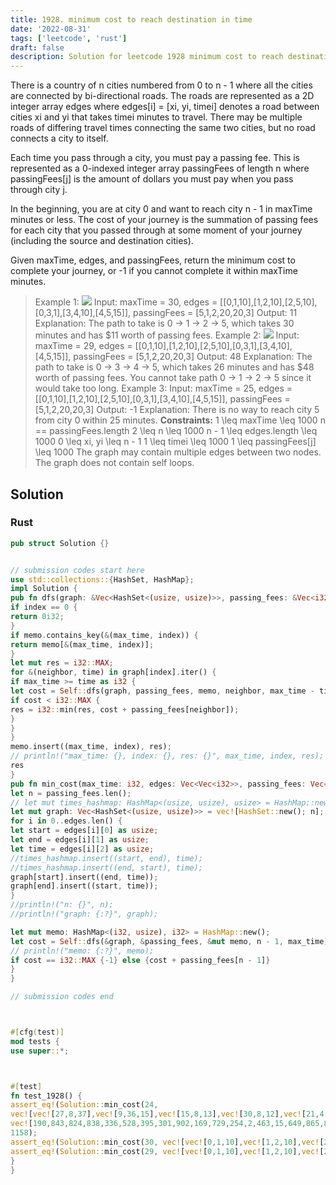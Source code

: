 ```yaml
---
title: 1928. minimum cost to reach destination in time
date: '2022-08-31'
tags: ['leetcode', 'rust']
draft: false
description: Solution for leetcode 1928 minimum cost to reach destination in time
---
```




There is a country of n cities numbered from 0 to n - 1 where all the cities are connected by bi-directional roads. The roads are represented as a 2D integer array edges where edges[i] <TeX>=</TeX> [xi, yi, timei] denotes a road between cities xi and yi that takes timei minutes to travel. There may be multiple roads of differing travel times connecting the same two cities, but no road connects a city to itself.

Each time you pass through a city, you must pay a passing fee. This is represented as a 0-indexed integer array passingFees of length n where passingFees[j] is the amount of dollars you must pay when you pass through city j.

In the beginning, you are at city 0 and want to reach city n - 1 in maxTime minutes or less. The cost of your journey is the summation of passing fees for each city that you passed through at some moment of your journey (including the source and destination cities).

Given maxTime, edges, and passingFees, return the minimum cost to complete your journey, or -1 if you cannot complete it within maxTime minutes.



>   Example 1:
>   ![](https://assets.leetcode.com/uploads/2021/06/04/leetgraph1-1.png)
>   Input: maxTime <TeX>=</TeX> 30, edges <TeX>=</TeX> [[0,1,10],[1,2,10],[2,5,10],[0,3,1],[3,4,10],[4,5,15]], passingFees <TeX>=</TeX> [5,1,2,20,20,3]
>   Output: 11
>   Explanation: The path to take is 0 -> 1 -> 2 -> 5, which takes 30 minutes and has $11 worth of passing fees.
>   Example 2:
>   ![](https://assets.leetcode.com/uploads/2021/06/04/copy-of-leetgraph1-1.png)
>   Input: maxTime <TeX>=</TeX> 29, edges <TeX>=</TeX> [[0,1,10],[1,2,10],[2,5,10],[0,3,1],[3,4,10],[4,5,15]], passingFees <TeX>=</TeX> [5,1,2,20,20,3]
>   Output: 48
>   Explanation: The path to take is 0 -> 3 -> 4 -> 5, which takes 26 minutes and has $48 worth of passing fees.
>   You cannot take path 0 -> 1 -> 2 -> 5 since it would take too long.
>   Example 3:
>   Input: maxTime <TeX>=</TeX> 25, edges <TeX>=</TeX> [[0,1,10],[1,2,10],[2,5,10],[0,3,1],[3,4,10],[4,5,15]], passingFees <TeX>=</TeX> [5,1,2,20,20,3]
>   Output: -1
>   Explanation: There is no way to reach city 5 from city 0 within 25 minutes.
**Constraints:**
>   	1 <TeX>\leq</TeX> maxTime <TeX>\leq</TeX> 1000
>   	n <TeX>=</TeX><TeX>=</TeX> passingFees.length
>   	2 <TeX>\leq</TeX> n <TeX>\leq</TeX> 1000
>   	n - 1 <TeX>\leq</TeX> edges.length <TeX>\leq</TeX> 1000
>   	0 <TeX>\leq</TeX> xi, yi <TeX>\leq</TeX> n - 1
>   	1 <TeX>\leq</TeX> timei <TeX>\leq</TeX> 1000
>   	1 <TeX>\leq</TeX> passingFees[j] <TeX>\leq</TeX> 1000
>   	The graph may contain multiple edges between two nodes.
>   	The graph does not contain self loops.


## Solution


### Rust
```rust
pub struct Solution {}


// submission codes start here
use std::collections::{HashSet, HashMap};
impl Solution {
pub fn dfs(graph: &Vec<HashSet<(usize, usize)>>, passing_fees: &Vec<i32>, memo: &mut HashMap<(i32, usize), i32>, index: usize, max_time: i32) -> i32 {
if index == 0 {
return 0i32;
}
if memo.contains_key(&(max_time, index)) {
return memo[&(max_time, index)];
}
let mut res = i32::MAX;
for &(neighbor, time) in graph[index].iter() {
if max_time >= time as i32 {
let cost = Self::dfs(graph, passing_fees, memo, neighbor, max_time - time as i32);
if cost < i32::MAX {
res = i32::min(res, cost + passing_fees[neighbor]);
}
}
}
memo.insert((max_time, index), res);
// println!("max_time: {}, index: {}, res: {}", max_time, index, res);
res
}
pub fn min_cost(max_time: i32, edges: Vec<Vec<i32>>, passing_fees: Vec<i32>) -> i32 {
let n = passing_fees.len();
// let mut times_hashmap: HashMap<(usize, usize), usize> = HashMap::new();
let mut graph: Vec<HashSet<(usize, usize)>> = vec![HashSet::new(); n];
for i in 0..edges.len() {
let start = edges[i][0] as usize;
let end = edges[i][1] as usize;
let time = edges[i][2] as usize;
//times_hashmap.insert((start, end), time);
//times_hashmap.insert((end, start), time);
graph[start].insert((end, time));
graph[end].insert((start, time));
}
//println!("n: {}", n);
//println!("graph: {:?}", graph);

let mut memo: HashMap<(i32, usize), i32> = HashMap::new();
let cost = Self::dfs(&graph, &passing_fees, &mut memo, n - 1, max_time);
// println!("memo: {:?}", memo);
if cost == i32::MAX {-1} else {cost + passing_fees[n - 1]}
}
}

// submission codes end



#[cfg(test)]
mod tests {
use super::*;



#[test]
fn test_1928() {
assert_eq!(Solution::min_cost(24,
vec![vec![27,8,37],vec![9,36,15],vec![15,8,13],vec![30,8,12],vec![21,4,30],vec![22,33,46],vec![27,29,10],vec![35,32,35],vec![22,39,34],vec![9,45,14],vec![26,21,44],vec![13,36,14],vec![3,49,20],vec![28,44,11],vec![15,30,5],vec![26,49,36],vec![8,40,3],vec![28,25,1],vec![41,46,48],vec![38,24,8],vec![30,7,39],vec![14,3,36],vec![2,19,21],vec![12,39,37],vec![16,3,47],vec![11,31,22],vec![38,25,34],vec![42,6,47],vec![14,20,21],vec![33,8,35],vec![17,5,2],vec![36,19,3],vec![47,28,40],vec![37,33,35],vec![24,47,40],vec![7,15,26],vec![8,0,13],vec![40,34,10],vec![25,3,19],vec![44,9,5],vec![16,6,22],vec![34,35,39],vec![24,5,2],vec![3,22,16],vec![27,24,3],vec![35,5,29],vec![5,48,49],vec![12,22,8],vec![45,15,36],vec![2,35,36],vec![24,18,14],vec![24,49,3],vec![49,20,38],vec![41,24,25],vec![18,49,15],vec![24,4,23],vec![16,0,22],vec![41,46,34],vec![7,12,31],vec![9,5,13],vec![19,44,49],vec![8,25,8],vec![24,7,9],vec![4,33,38],vec![49,19,17],vec![11,31,19],vec![29,40,31],vec![30,29,10],vec![25,20,31],vec![38,28,18],vec![21,29,18],vec![18,46,19],vec![43,33,43],vec![22,15,19],vec![26,44,21],vec![9,13,13],vec![0,20,9],vec![11,9,12],vec![22,39,43],vec![43,47,29],vec![12,10,34],vec![49,36,41],vec![39,48,11],vec![9,27,13],vec![9,8,30],vec![18,49,39],vec![18,33,40],vec![35,22,28],vec![8,6,24],vec![14,41,10],vec![21,34,20],vec![37,6,2],vec![20,7,24],vec![11,10,29],vec![12,35,2],vec![22,41,9],vec![47,1,16],vec![29,2,38],vec![46,40,29],vec![32,47,10],vec![39,33,23],vec![24,17,3],vec![27,47,3],vec![28,10,37],vec![42,48,46],vec![48,24,20],vec![48,44,16],vec![34,47,28],vec![48,34,3],vec![12,23,39],vec![13,4,44],vec![0,33,39],vec![21,3,3],vec![45,14,38],vec![36,9,18],vec![19,3,37],vec![6,2,27],vec![29,40,37],vec![37,42,44],vec![10,14,10],vec![15,17,21],vec![35,12,14],vec![46,10,18],vec![41,0,47],vec![46,28,42],vec![13,19,25],vec![42,11,30],vec![27,14,47],vec![47,30,36],vec![13,43,4],vec![29,3,14],vec![36,16,40],vec![1,0,18],vec![18,6,1],vec![18,0,20],vec![24,38,37],vec![25,48,12],vec![34,12,27],vec![8,42,12],vec![40,4,5],vec![33,15,13],vec![40,14,43],vec![17,23,25],vec![7,3,12],vec![41,42,32],vec![7,11,4],vec![33,23,36],vec![3,25,7],vec![20,22,29],vec![19,18,21],vec![6,34,34],vec![21,31,9],vec![48,16,22],vec![14,0,7],vec![20,10,24],vec![5,6,44],vec![24,48,27],vec![4,39,1],vec![16,41,43],vec![2,27,1],vec![0,7,13],vec![6,2,30],vec![40,43,15],vec![35,39,44],vec![45,47,37],vec![29,28,40],vec![27,41,38],vec![43,48,49],vec![23,3,34],vec![48,43,10],vec![7,23,17],vec![4,9,44],vec![22,41,29],vec![42,13,33],vec![40,7,24],vec![23,21,8],vec![4,3,27],vec![7,22,42],vec![12,26,3],vec![38,23,3],vec![14,8,16],vec![35,26,31],vec![40,7,9],vec![4,13,4],vec![48,47,27],vec![18,27,2],vec![20,30,27],vec![7,32,32],vec![12,5,25],vec![47,41,25],vec![49,27,37],vec![9,43,4],vec![47,2,15],vec![14,47,24],vec![28,10,4],vec![36,2,11],vec![36,25,14],vec![17,5,38],vec![26,20,17],vec![25,40,5],vec![26,12,30],vec![29,19,24],vec![47,16,15],vec![4,19,27],vec![8,44,1],vec![13,41,44],vec![6,20,28],vec![44,13,35],vec![11,39,25],vec![6,8,19],vec![16,30,15],vec![36,43,25],vec![43,2,9],vec![34,42,46],vec![13,18,45],vec![48,27,36],vec![16,13,9],vec![48,27,9],vec![49,18,6],vec![41,5,50],vec![1,20,12],vec![27,13,40],vec![1,0,30],vec![48,28,14],vec![20,29,15],vec![14,23,27],vec![14,23,4],vec![3,48,18],vec![2,21,31],vec![18,43,31],vec![7,1,11],vec![25,23,24],vec![24,0,21],vec![2,1,38],vec![20,31,27],vec![8,38,50],vec![23,16,33],vec![22,28,19],vec![48,17,8],vec![22,6,22],vec![4,3,43],vec![35,4,40],vec![32,7,8],vec![46,37,49],vec![39,24,24],vec![36,9,25],vec![39,34,22],vec![10,28,24],vec![36,8,21],vec![23,30,36],vec![6,0,27],vec![35,39,47],vec![14,40,30],vec![16,24,32],vec![1,22,13],vec![0,40,32],vec![20,15,48],vec![28,16,2],vec![16,29,42],vec![24,19,1],vec![32,31,11],vec![4,29,4],vec![35,39,16],vec![46,12,38],vec![22,48,49],vec![28,12,47],vec![0,6,22],vec![39,44,14],vec![5,37,19],vec![43,33,33],vec![37,23,21],vec![13,8,50],vec![36,16,30],vec![9,24,30],vec![24,10,28],vec![12,42,11],vec![4,20,4],vec![6,44,31],vec![15,17,39],vec![14,30,36],vec![18,47,34],vec![18,30,28],vec![16,40,50],vec![30,3,24],vec![6,4,41],vec![7,11,6],vec![10,20,20],vec![16,43,18],vec![13,27,14],vec![18,1,33],vec![24,48,45],vec![2,48,21],vec![30,18,32],vec![18,42,17],vec![42,15,36],vec![36,7,6],vec![35,31,12],vec![13,31,45],vec![7,8,8],vec![39,29,12],vec![20,39,43],vec![14,42,5],vec![6,32,44],vec![11,4,21],vec![34,25,26],vec![28,29,28],vec![45,4,7],vec![12,2,5],vec![27,41,44],vec![44,34,11],vec![7,11,37],vec![31,16,13],vec![47,13,14],vec![5,34,6],vec![41,11,49],vec![48,11,20],vec![33,42,2],vec![18,5,21],vec![4,19,9],vec![38,46,26],vec![26,17,13],vec![19,41,49],vec![11,38,22],vec![2,21,11],vec![13,49,14],vec![21,9,36],vec![8,14,27],vec![45,9,14],vec![1,2,1],vec![38,4,35],vec![1,48,39],vec![1,18,50],vec![3,5,4],vec![47,3,37],vec![6,26,31],vec![49,22,46],vec![14,19,49],vec![11,33,34],vec![17,7,25],vec![30,14,31],vec![18,14,45],vec![29,2,45],vec![14,35,49],vec![10,37,28],vec![12,15,20],vec![34,0,45],vec![42,7,37],vec![41,15,16],vec![47,12,26],vec![0,30,11],vec![10,1,22],vec![16,36,16],vec![24,32,10],vec![24,22,50],vec![35,4,13],vec![45,10,41],vec![17,36,23],vec![2,48,14],vec![33,11,30],vec![6,22,27],vec![42,14,35],vec![22,4,17],vec![25,35,26],vec![49,18,13],vec![16,25,35],vec![41,20,12],vec![2,30,29],vec![12,11,12],vec![47,3,13],vec![2,10,34],vec![13,29,15],vec![37,34,44],vec![8,33,21],vec![42,37,49],vec![48,26,31],vec![18,44,23],vec![22,8,18],vec![34,37,30],vec![41,40,49],vec![17,41,11],vec![1,23,32],vec![5,1,48],vec![49,23,50],vec![40,49,32],vec![25,46,6],vec![43,30,37],vec![20,3,13],vec![5,46,49],vec![34,10,35],vec![42,48,38],vec![40,16,31],vec![49,43,16],vec![24,12,16],vec![2,0,36],vec![49,29,10],vec![16,37,37],vec![22,45,44],vec![42,21,35],vec![39,33,14],vec![9,3,2],vec![42,34,19],vec![35,46,24],vec![36,30,44],vec![17,2,34],vec![4,30,29],vec![28,15,28],vec![9,8,44],vec![36,42,46],vec![9,14,41],vec![40,23,3],vec![41,9,23],vec![42,47,29],vec![2,22,48],vec![22,44,32],vec![15,7,46],vec![11,28,4],vec![28,7,47],vec![14,39,21],vec![2,7,6],vec![1,9,12],vec![25,16,15],vec![44,10,48],vec![46,15,3],vec![7,3,32],vec![44,30,18],vec![27,10,46],vec![11,4,28],vec![49,15,15],vec![49,36,10],vec![36,15,39],vec![16,36,21],vec![11,21,29],vec![29,12,17],vec![29,31,24],vec![32,47,13],vec![3,4,17],vec![31,18,13],vec![11,33,6],vec![7,27,50],vec![7,3,40],vec![24,40,41],vec![47,25,42],vec![20,38,21],vec![42,25,10],vec![20,0,42],vec![31,19,6],vec![31,8,29],vec![3,19,10],vec![9,32,50],vec![15,17,40],vec![12,9,42],vec![16,28,25],vec![26,10,20],vec![19,0,42],vec![10,48,27],vec![47,1,33],vec![36,29,18],vec![38,36,38],vec![0,41,31],vec![17,27,23],vec![39,8,30],vec![47,37,5],vec![39,1,50],vec![39,25,21],vec![13,35,22],vec![0,22,8],vec![3,1,39],vec![11,7,3],vec![12,44,28],vec![33,13,27],vec![30,16,7],vec![36,45,31],vec![33,32,42],vec![33,1,15],vec![39,3,23],vec![48,6,12],vec![24,49,5],vec![13,46,22],vec![43,23,26],vec![24,15,46],vec![24,43,14],vec![0,14,31],vec![42,41,6],vec![14,47,6],vec![36,39,6],vec![24,18,45],vec![10,39,1],vec![17,25,22],vec![36,23,23],vec![10,23,42],vec![40,33,41],vec![41,28,13],vec![25,1,1],vec![10,45,19],vec![40,2,42],vec![14,42,40],vec![13,37,24],vec![29,38,32],vec![47,11,35],vec![24,4,45],vec![37,40,7],vec![29,45,37],vec![13,44,49]],
vec![190,843,824,838,336,528,395,301,902,169,729,254,2,463,15,649,865,840,198,789,232,516,699,157,608,893,40,87,615,294,214,66,313,103,847,326,501,1000,65,35,622,905,15,571,808,444,866,11,182,657]),
1158);
assert_eq!(Solution::min_cost(30, vec![vec![0,1,10],vec![1,2,10],vec![2,5,10],vec![0,3,1],vec![3,4,10],vec![4,5,15]], vec![5,1,2,20,20,3]), 11);
assert_eq!(Solution::min_cost(29, vec![vec![0,1,10],vec![1,2,10],vec![2,5,10],vec![0,3,1],vec![3,4,10],vec![4,5,15]], vec![5,1,2,20,20,3]), 48);
}
}

```
